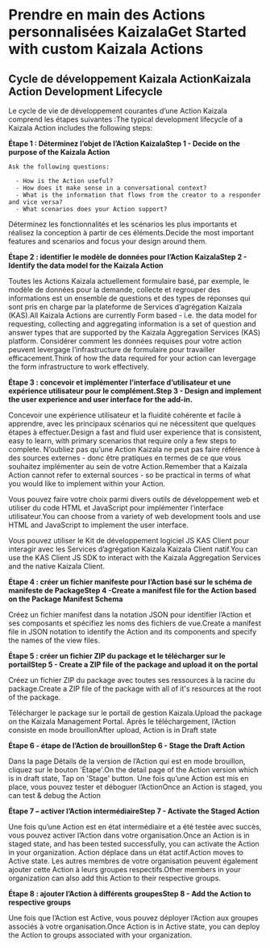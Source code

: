 # <a name="get-started-with-custom-kaizala-actions"></a><span data-ttu-id="2d16f-101">Prendre en main des Actions personnalisées Kaizala</span><span class="sxs-lookup"><span data-stu-id="2d16f-101">Get Started with custom Kaizala Actions</span></span>

## <a name="kaizala-action-development-lifecycle"></a><span data-ttu-id="2d16f-102">Cycle de développement Kaizala Action</span><span class="sxs-lookup"><span data-stu-id="2d16f-102">Kaizala Action Development Lifecycle</span></span>

<span data-ttu-id="2d16f-103">Le cycle de vie de développement courantes d’une Action Kaizala comprend les étapes suivantes :</span><span class="sxs-lookup"><span data-stu-id="2d16f-103">The typical development lifecycle of a Kaizala Action includes the following steps:</span></span>

  <span data-ttu-id="2d16f-104">**Étape 1 : Déterminez l’objet de l’Action Kaizala**</span><span class="sxs-lookup"><span data-stu-id="2d16f-104">**Step 1 - Decide on the purpose of the Kaizala Action**</span></span>
    
    Ask the following questions:
    
      - How is the Action useful? 
      - How does it make sense in a conversational context?
      - What is the information that flows from the creator to a responder and vice versa?
      - What scenarios does your Action support?
    
<span data-ttu-id="2d16f-105">Déterminez les fonctionnalités et les scénarios les plus importants et réalisez la conception à partir de ces éléments.</span><span class="sxs-lookup"><span data-stu-id="2d16f-105">Decide the most important features and scenarios and focus your design around them.</span></span>

   <span data-ttu-id="2d16f-106">**Étape 2 : identifier le modèle de données pour l’Action Kaizala**</span><span class="sxs-lookup"><span data-stu-id="2d16f-106">**Step 2 - Identify the data model for the Kaizala Action**</span></span>

<span data-ttu-id="2d16f-107">Toutes les Actions Kaizala actuellement formulaire basé, par exemple, le modèle de données pour la demande, collecte et regrouper des informations est un ensemble de questions et des types de réponses qui sont pris en charge par la plateforme de Services d’agrégation Kaizala (KAS).</span><span class="sxs-lookup"><span data-stu-id="2d16f-107">All Kaizala Actions are currently Form based - i.e. the data model for requesting, collecting and aggregating information is a set of question and answer types that are supported by the Kaizala Aggregation Services (KAS) platform.</span></span> <span data-ttu-id="2d16f-108">Considérer comment les données requises pour votre action peuvent levergage l’infrastructure de formulaire pour travailler efficacement.</span><span class="sxs-lookup"><span data-stu-id="2d16f-108">Think of how the data required for your action can levergage the form infrastructure to work effectively.</span></span>

   <span data-ttu-id="2d16f-109">**Étape 3 : concevoir et implémenter l’interface d’utilisateur et une expérience utilisateur pour le complément.**</span><span class="sxs-lookup"><span data-stu-id="2d16f-109">**Step 3 - Design and implement the user experience and user interface for the add-in.**</span></span>

<span data-ttu-id="2d16f-110">Concevoir une expérience utilisateur et la fluidité cohérente et facile à apprendre, avec les principaux scénarios qui ne nécessitent que quelques étapes à effectuer.</span><span class="sxs-lookup"><span data-stu-id="2d16f-110">Design a fast and fluid user experience that is consistent, easy to learn, with primary scenarios that require only a few steps to complete.</span></span> <span data-ttu-id="2d16f-111">N’oubliez pas qu’une Action Kaizala ne peut pas faire référence à des sources externes - donc être pratiques en termes de ce que vous souhaitez implémenter au sein de votre Action.</span><span class="sxs-lookup"><span data-stu-id="2d16f-111">Remember that a Kaizala Action cannot refer to external sources - so be practical in terms of what you would like to implement within your Action.</span></span>

<span data-ttu-id="2d16f-112">Vous pouvez faire votre choix parmi divers outils de développement web et utiliser du code HTML et JavaScript pour implémenter l’interface utilisateur.</span><span class="sxs-lookup"><span data-stu-id="2d16f-112">You can choose from a variety of web development tools and use HTML and JavaScript to implement the user interface.</span></span>

<span data-ttu-id="2d16f-113">Vous pouvez utiliser le Kit de développement logiciel JS KAS Client pour interagir avec les Services d’agrégation Kaizala Kaizala Client natif.</span><span class="sxs-lookup"><span data-stu-id="2d16f-113">You can use the KAS Client JS SDK to interact with the Kaizala Aggregation Services and the native Kaizala Client.</span></span> 

   <span data-ttu-id="2d16f-114">**Étape 4 : créer un fichier manifeste pour l’Action basé sur le schéma de manifeste de Package**</span><span class="sxs-lookup"><span data-stu-id="2d16f-114">**Step 4 -Create a manifest file for the Action based on the Package Manifest Schema**</span></span>

<span data-ttu-id="2d16f-115">Créez un fichier manifest dans la notation JSON pour identifier l’Action et ses composants et spécifiez les noms des fichiers de vue.</span><span class="sxs-lookup"><span data-stu-id="2d16f-115">Create a manifest file in JSON notation to identify the Action and its components and specify the names of the view files.</span></span>

<span data-ttu-id="2d16f-116">**Étape 5 : créer un fichier ZIP du package et le télécharger sur le portail**</span><span class="sxs-lookup"><span data-stu-id="2d16f-116">**Step 5 - Create a ZIP file of the package and upload it on the portal**</span></span>

<span data-ttu-id="2d16f-117">Créez un fichier ZIP du package avec toutes ses ressources à la racine du package.</span><span class="sxs-lookup"><span data-stu-id="2d16f-117">Create a ZIP file of the package with all of it's resources at the root of the package.</span></span>

<span data-ttu-id="2d16f-118">Télécharger le package sur le portail de gestion Kaizala.</span><span class="sxs-lookup"><span data-stu-id="2d16f-118">Upload the package on the Kaizala Management Portal.</span></span> <span data-ttu-id="2d16f-119">Après le téléchargement, l’Action consiste en mode brouillon</span><span class="sxs-lookup"><span data-stu-id="2d16f-119">After upload, Action is in Draft state</span></span>

<span data-ttu-id="2d16f-120">**Étape 6 - étape de l’Action de brouillon**</span><span class="sxs-lookup"><span data-stu-id="2d16f-120">**Step 6 - Stage the Draft Action**</span></span>

<span data-ttu-id="2d16f-121">Dans la page Détails de la version de l’Action qui est en mode brouillon, cliquez sur le bouton 'Étape'.</span><span class="sxs-lookup"><span data-stu-id="2d16f-121">On the detail page of the Action version which is in draft state, Tap on 'Stage' button.</span></span> <span data-ttu-id="2d16f-122">Une fois qu’une Action est mis en place, vous pouvez tester et déboguer l’Action</span><span class="sxs-lookup"><span data-stu-id="2d16f-122">Once an Action is staged, you can test & debug the Action</span></span> 

 <span data-ttu-id="2d16f-123">**Étape 7 – activer l’Action intermédiaire**</span><span class="sxs-lookup"><span data-stu-id="2d16f-123">**Step 7 - Activate the Staged Action**</span></span>

<span data-ttu-id="2d16f-124">Une fois qu’une Action est en état intermédiaire et a été testée avec succès, vous pouvez activer l’Action dans votre organisation.</span><span class="sxs-lookup"><span data-stu-id="2d16f-124">Once an Action is in staged state, and has been tested successfully, you can activate the Action in your organization.</span></span> <span data-ttu-id="2d16f-125">Action déplace dans un état actif.</span><span class="sxs-lookup"><span data-stu-id="2d16f-125">Action moves to Active state.</span></span> <span data-ttu-id="2d16f-126">Les autres membres de votre organisation peuvent également ajouter cette Action à leurs groupes respectifs.</span><span class="sxs-lookup"><span data-stu-id="2d16f-126">Other members in your organization can also add this Action to their respective groups.</span></span>

  <span data-ttu-id="2d16f-127">**Étape 8 : ajouter l’Action à différents groupes**</span><span class="sxs-lookup"><span data-stu-id="2d16f-127">**Step 8 - Add the Action to respective groups**</span></span>

<span data-ttu-id="2d16f-128">Une fois que l’Action est Active, vous pouvez déployer l’Action aux groupes associés à votre organisation.</span><span class="sxs-lookup"><span data-stu-id="2d16f-128">Once Action is in Active state, you can deploy the Action to groups associated with your organization.</span></span> 

